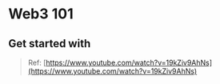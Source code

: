 # Web3 101

## Get started with

> Ref: [https://www.youtube.com/watch?v=19kZiv9AhNs](https://www.youtube.com/watch?v=19kZiv9AhNs)
